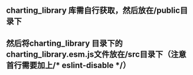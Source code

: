 ## charting_library 库需自行获取，然后放在/public目录下
## 然后将charting_library 目录下的charting_library.esm.js文件放在/src目录下（注意首行需要加上/* eslint-disable */）